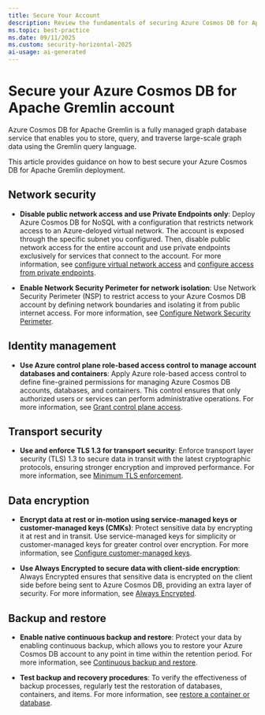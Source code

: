 ```yaml
---
title: Secure Your Account
description: Review the fundamentals of securing Azure Cosmos DB for Apache Gremlin from the perspective of data and networking security.
ms.topic: best-practice
ms.date: 09/11/2025
ms.custom: security-horizontal-2025
ai-usage: ai-generated
---
```


# Secure your Azure Cosmos DB for Apache Gremlin account

Azure Cosmos DB for Apache Gremlin is a fully managed graph database service that enables you to store, query, and traverse large-scale graph data using the Gremlin query language.

This article provides guidance on how to best secure your Azure Cosmos DB for Apache Gremlin deployment.

## Network security

- **Disable public network access and use Private Endpoints only**: Deploy Azure Cosmos DB for NoSQL with a configuration that restricts network access to an Azure-deloyed virtual network. The account is exposed through the specific subnet you configured. Then, disable public network access for the entire account and use private endpoints exclusively for services that connect to the account. For more information, see [configure virtual network access](../how-to-configure-vnet-service-endpoint.md) and [configure access from private endpoints](../how-to-configure-private-endpoints.md).

- **Enable Network Security Perimeter for network isolation**: Use Network Security Perimeter (NSP) to restrict access to your Azure Cosmos DB account by defining network boundaries and isolating it from public internet access. For more information, see [Configure Network Security Perimeter](../how-to-configure-nsp.md).

## Identity management

- **Use Azure control plane role-based access control to manage account databases and containers**: Apply Azure role-based access control to define fine-grained permissions for managing Azure Cosmos DB accounts, databases, and containers. This control ensures that only authorized users or services can perform administrative operations. For more information, see [Grant control plane access](../nosql/how-to-grant-control-plane-access.md).

## Transport security

- **Use and enforce TLS 1.3 for transport security**: Enforce transport layer security (TLS) 1.3 to secure data in transit with the latest cryptographic protocols, ensuring stronger encryption and improved performance. For more information, see [Minimum TLS enforcement](../self-serve-minimum-tls-enforcement.md).

## Data encryption

- **Encrypt data at rest or in-motion using service-managed keys or customer-managed keys (CMKs)**: Protect sensitive data by encrypting it at rest and in transit. Use service-managed keys for simplicity or customer-managed keys for greater control over encryption. For more information, see [Configure customer-managed keys](../how-to-setup-customer-managed-keys.md).

- **Use Always Encrypted to secure data with client-side encryption**: Always Encrypted ensures that sensitive data is encrypted on the client side before being sent to Azure Cosmos DB, providing an extra layer of security. For more information, see [Always Encrypted](../how-to-always-encrypted.md).

## Backup and restore

- **Enable native continuous backup and restore**: Protect your data by enabling continuous backup, which allows you to restore your Azure Cosmos DB account to any point in time within the retention period. For more information, see [Continuous backup and restore](../online-backup-and-restore.md).

- **Test backup and recovery procedures**: To verify the effectiveness of backup processes, regularly test the restoration of databases, containers, and items. For more information, see [restore a container or database](../how-to-restore-in-account-continuous-backup.md).
